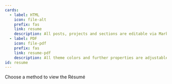 ```yaml
---
cards:
  - label: HTML
    icon: file-alt
    prefix: fas
    link: resume
    description: All posts, projects and sections are editable via Markdown files.
  - label: PDF
    icon: file-pdf
    prefix: fas
    link: resume-pdf
    description: All theme colors and further properties are adjustable via Css Variables.
id: resume
---
```


Choose a method to view the Résumé
